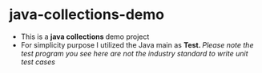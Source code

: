 # java-collections-demo
- This is a <b> java collections </b> demo project
- For simplicity purpose I utilized the Java main as <b> Test. </b> <i> Please note the test program you see here are not the industry standard to write unit test cases </i>
  